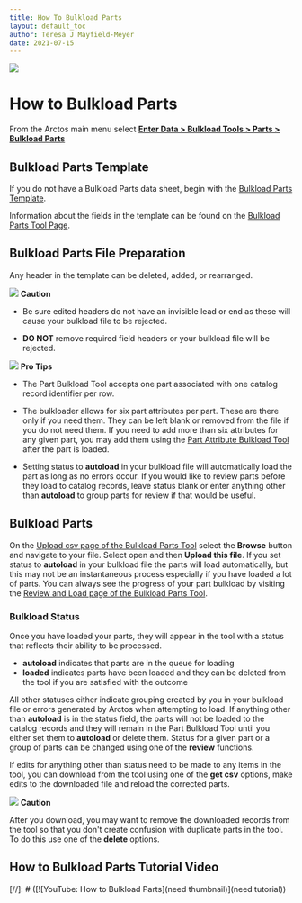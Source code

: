 ```yaml
---
title: How To Bulkload Parts
layout: default_toc
author: Teresa J Mayfield-Meyer
date: 2021-07-15
---
```


![](https://raw.githubusercontent.com/ArctosDB/documentation-wiki/gh-pages/tutorial_images/Bear%20Work%20in%20Progress.JPG)

# How to Bulkload Parts

From the Arctos main menu select **<a href="https://arctos.database.museum/tools/BulkloadParts.cfm" class="external">Enter Data > Bulkload Tools > Parts > Bulkload Parts</a>**

## Bulkload Parts Template

If you do not have a Bulkload Parts data sheet, begin with the <a href="https://arctos.database.museum/tools/BulkloadParts.cfm?action=makeTemplate" class="external">Bulkload Parts Template</a>.

Information about the fields in the template can be found on the <a href="https://arctos.database.museum/tools/BulkloadParts.cfm?action=ld" class="external">Bulkload Parts Tool Page</a>.

## Bulkload Parts File Preparation

Any header in the template can be deleted, added, or rearranged. 

![](https://raw.githubusercontent.com/ArctosDB/documentation-wiki/gh-pages/tutorial_images/Bear%20Caution.jpg) **Caution**

* Be sure edited headers do not have an invisible lead or end as these will cause your bulkload file to be rejected. 

* **DO NOT** remove required field headers or your bulkload file will be rejected. 

![](https://raw.githubusercontent.com/ArctosDB/documentation-wiki/gh-pages/tutorial_images/Bear%20Pro.jpg) **Pro Tips**

* The Part Bulkload Tool accepts one part associated with one catalog record identifier per row.

* The bulkloader allows for six part attributes per part. These are there only if you need them. They can be left blank or removed from the file if you do not need them. If you need to add more than six attributes for any given part, you may add them using the <a href="https://arctos.database.museum/tools/BulkloadSpecimenPartAttribute.cfm" class="external">Part Attribute Bulkload Tool</a> after the part is loaded. 

* Setting status to **autoload** in your bulkload file will automatically load the part as long as no errors occur. If you would like to review parts before they load to catalog records, leave status blank or enter anything other than **autoload** to group parts for review if that would be useful. 

## Bulkload Parts 

On the <a href="https://arctos.database.museum/tools/BulkloadParts.cfm?action=ld" class="external">Upload csv page of the Bulkload Parts Tool</a> select the **Browse** button and navigate to your file. Select open and then **Upload this file**. If you set status to **autoload** in your bulkload file the parts will load automatically, but this may not be an instantaneous process especially if you have loaded a lot of parts. You can always see the progress of your part bulkload by visiting the <a href="https://arctos.database.museum/tools/BulkloadParts.cfm" class="external">Review and Load page of the Bulkload Parts Tool</a>. 

### Bulkload Status

Once you have loaded your parts, they will appear in the tool with a status that reflects their ability to be processed. 

* **autoload** indicates that parts are in the queue for loading 
* **loaded** indicates parts have been loaded and they can be deleted from the tool if you are satisfied with the outcome 

All other statuses either indicate grouping created by you in your bulkload file or errors generated by Arctos when attempting to load. If anything other than **autoload** is in the status field, the parts will not be loaded to the catalog records and they will remain in the Part Bulkload Tool until you either set them to **autoload** or delete them. Status for a given part or a group of parts can be changed using one of the **review** functions. 

If edits for anything other than status need to be made to any items in the tool, you can download from the tool using one of the **get csv** options, make edits to the downloaded file and reload the corrected parts. 

![](https://raw.githubusercontent.com/ArctosDB/documentation-wiki/gh-pages/tutorial_images/Bear%20Caution.jpg) **Caution**

After you download, you may want to remove the downloaded records from the tool so that you don't create confusion with duplicate parts in the tool. To do this use one of the **delete** options. 

## How to Bulkload Parts Tutorial Video

[//]: # ([![YouTube: How to Bulkload Parts](need thumbnail)](need tutorial))
